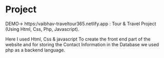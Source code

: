 # Project
DEMO->  https:/vaibhav-traveltour365.netlify.app : Tour & Travel Project (Using Html, Css, Php, Javascript).

Here I used Html, Css & javascript To create the front end part of the website and for storing the Contact Information in the Database we used php as a backend language.

